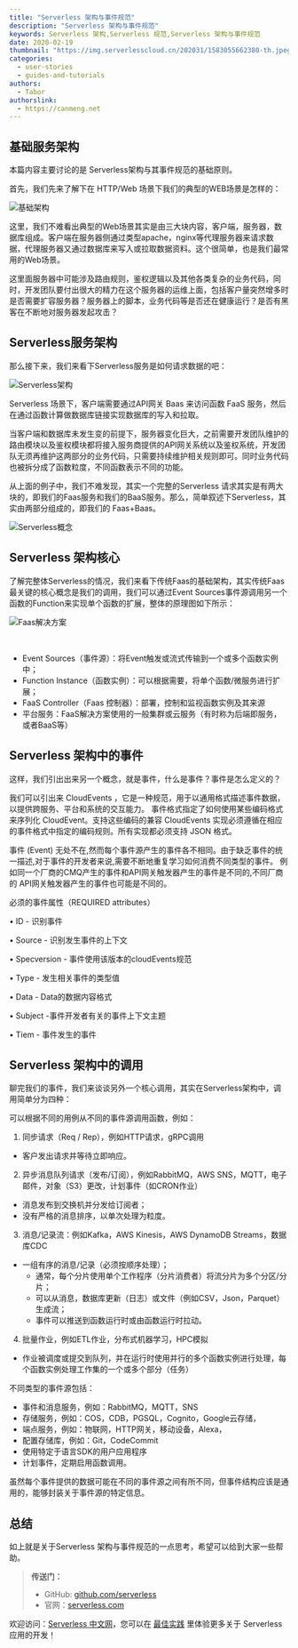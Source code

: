 ```yaml
---
title: "Serverless 架构与事件规范"
description: "Serverless 架构与事件规范"
keywords: Serverless 架构,Serverless 规范,Serverless 架构与事件规范
date: 2020-02-19
thumbnail: "https://img.serverlesscloud.cn/202031/1583055662380-th.jpeg"
categories:
  - user-stories
  - guides-and-tutorials
authors:
  - Tabor
authorslink:
  - https://canmeng.net
---
```


## 基础服务架构

本篇内容主要讨论的是 Serverless架构与其事件规范的基础原则。

首先，我们先来了解下在 HTTP/Web 场景下我们的典型的WEB场景是怎样的：

![基础架构](https://img.serverlesscloud.cn/2020219/1582071938229-0ss0kt5k5y.png)

这里，我们不难看出典型的Web场景其实是由三大块内容，客户端，服务器，数据库组成。客户端在服务器侧通过类型apache，nginx等代理服务器来请求数据，代理服务器又通过数据库来写入或拉取数据资料。这个很简单，也是我们最常用的Web场景。

这里面服务器中可能涉及路由规则，鉴权逻辑以及其他各类复杂的业务代码，同时，开发团队要付出很大的精力在这个服务器的运维上面，包括客户量突然增多时是否需要扩容服务器？服务器上的脚本，业务代码等是否还在健康运行？是否有黑客在不断地对服务器发起攻击？

## Serverless服务架构

那么接下来，我们来看下Serverless服务是如何请求数据的吧：

![Serverless架构](https://img.serverlesscloud.cn/2020219/1582071941646-2tk1dkknal.png)

Serverless 场景下，客户端需要通过API网关 Baas 来访问函数 FaaS 服务，然后在通过函数计算做数据库链接实现数据库的写入和拉取。

当客户端和数据库未发生变的前提下，服务器变化巨大，之前需要开发团队维护的路由模块以及鉴权模块都将接入服务商提供的API网关系统以及鉴权系统，开发团队无须再维护这两部分的业务代码，只需要持续维护相关规则即可。同时业务代码也被拆分成了函数粒度，不同函数表示不同的功能。

从上面的例子中，我们不难发现，其实一个完整的Serverless 请求其实是有两大块的，即我们的Faas服务和我们的BaaS服务。那么，简单叙述下Serverless，其实由两部分组成的，即我们的 Faas+Baas。

![Serverless概念](https://img.serverlesscloud.cn/2020219/1582071945749-78hlpxnphq.png)

## Serverless 架构核心

了解完整体Serverless的情况，我们来看下传统Faas的基础架构，其实传统Faas最关键的核心概念是我们的调用，我们可以通过Event Sources事件源调用另一个函数的Function来实现单个函数的扩展，整体的原理图如下所示：

![Faas解决方案](https://img.serverlesscloud.cn/2020219/1582071959211-tdpoeu8650.png)

​

- Event Sources（事件源）：将Event触发或流式传输到一个或多个函数实例中；
- Function Instance（函数实例）：可以根据需要，将单个函数/微服务进行扩展；
- FaaS Controller（Faas 控制器）：部署，控制和监视函数实例及其来源
- 平台服务：FaaS解决方案使用的一般集群或云服务（有时称为后端即服务，或者BaaS等）

## Serverless 架构中的事件

这样，我们引出出来另一个概念，就是事件，什么是事件？事件是怎么定义的？  

我们可以引出来 CloudEvents ，它是⼀种规范，⽤于以通⽤格式描述事件数据，以提供跨服务、平台和系统的交互能⼒。 事件格式指定了如何使⽤某些编码格式来序列化 CloudEvent。⽀持这些编码的兼容 CloudEvents 实现必须遵循在相应的事件格式中指定的编码规则。所有实现都必须⽀持 JSON 格式。

事件 (Event) ⽆处不在,然⽽每个事件源产⽣的事件各不相同。由于缺乏事件的统⼀描述,对于事件的开发者来说,需要不断地重复学习如何消费不同类型的事件。 例如同⼀个⼚商的CMQ产⽣的事件和API⽹关触发器产⽣的事件是不同的,不同⼚商的 API⽹关触发器产⽣的事件也可能是不同的。

必须的事件属性（REQUIRED attributes） 

• ID - 识别事件 

• Source - 识别发⽣事件的上下⽂ 

• Specversion - 事件使⽤该版本的cloudEvents规范 

• Type - 发⽣相关事件的类型值 

• Data - Data的数据内容格式 

• Subject -事件开发者有关的事件上下⽂主题 

• Tiem - 事件发⽣的事件

## Serverless 架构中的调用

聊完我们的事件，我们来谈谈另外一个核心调用，其实在Serverless架构中，调用简单分为四种：

可以根据不同的用例从不同的事件源调用函数，例如：

1. 同步请求（Req / Rep），例如HTTP请求，gRPC调用

- 客户发出请求并等待立即响应。

2. 异步消息队列请求（发布/订阅），例如RabbitMQ，AWS SNS，MQTT，电子邮件，对象（S3）更改，计划事件（如CRON作业）

- 消息发布到交换机并分发给订阅者；
- 没有严格的消息排序，以单次处理为粒度。

3. 消息/记录流：例如Kafka，AWS Kinesis，AWS DynamoDB Streams，数据库CDC

- 一组有序的消息/记录（必须按顺序处理）；
    - 通常，每个分片使用单个工作程序（分片消费者）将流分片为多个分区/分片；
    - 可以从消息，数据库更新（日志）或文件（例如CSV，Json，Parquet）生成流；
    - 事件可以推送到函数运行时或由函数运行时拉动。

4. 批量作业，例如ETL作业，分布式机器学习，HPC模拟

- 作业被调度或提交到队列，并在运行时使用并行的多个函数实例进行处理，每个函数实例处理工作集的一个或多个部分（任务）

不同类型的事件源包括：

- 事件和消息服务，例如：RabbitMQ，MQTT，SNS
- 存储服务，例如：COS，CDB，PGSQL，Cognito，Google云存储，
- 端点服务，例如：物联网，HTTP网关，移动设备，Alexa，
- 配置存储库，例如：Git，CodeCommit
- 使用特定于语言SDK的用户应用程序
- 计划事件，定期启用函数调用。

虽然每个事件提供的数据可能在不同的事件源之间有所不同，但事件结构应该是通用的，能够封装关于事件源的特定信息。


## 总结

如上就是关于Serverless 架构与事件规范的一点思考，希望可以给到大家一些帮助。

> **传送门：**
>
> - GitHub: [github.com/serverless](https://github.com/serverless/serverless/blob/master/README_CN.md) 
> - 官网：[serverless.com](https://serverless.com/)

欢迎访问：[Serverless 中文网](https://serverlesscloud.cn)，您可以在 [最佳实践](https://serverlesscloud.cn/best-practice/) 里体验更多关于 Serverless 应用的开发！

